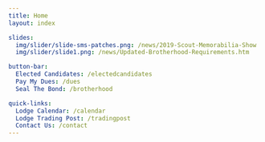 ```yaml
---
title: Home
layout: index

slides:
  img/slider/slide-sms-patches.png: /news/2019-Scout-Memorabilia-Show
  img/slider/slide1.png: /news/Updated-Brotherhood-Requirements.htm

button-bar:
  Elected Candidates: /electedcandidates
  Pay My Dues: /dues
  Seal The Bond: /brotherhood     

quick-links:
  Lodge Calendar: /calendar
  Lodge Trading Post: /tradingpost
  Contact Us: /contact
---
```


